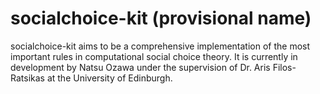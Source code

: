# socialchoice-kit (provisional name)

socialchoice-kit aims to be a comprehensive implementation of the most important rules in computational social choice theory. It is currently in development by Natsu Ozawa under the supervision of Dr. Aris Filos-Ratsikas at the University of Edinburgh.
